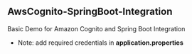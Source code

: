 ## AwsCognito-SpringBoot-Integration

Basic Demo for Amazon Cognito and Spring Boot Integration

- Note: add required credentials in <b>application.properties</b>
